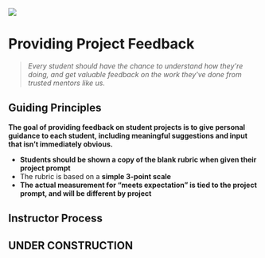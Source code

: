 ![](https://ga-dash.s3.amazonaws.com/production/assets/logo-9f88ae6c9c3871690e33280fcf557f33.png)

# Providing Project Feedback
> _Every student should have the chance to understand how they're doing, and get valuable feedback on the work they've done from trusted mentors like us._

## Guiding Principles

**The goal of providing feedback on student projects is to give personal guidance to each student, including meaningful suggestions and input that isn’t immediately obvious.**
- **Students should be shown a copy of the blank rubric when given their project prompt**
- The rubric is based on a **simple 3-point scale**
- **The actual measurement for “meets expectation” is tied to the project prompt, and will be different by project**

## Instructor Process

## UNDER CONSTRUCTION

<!-- #### 1. Fill Out a Project Evaluation

**Each instructor should provide feedback for a subset of their students**, so we can split up the workload between instructors. Work with your producer & city leads to figure out who's helping which students.

**For each student you are assigned, fill out a project evaluation**. Make a duplicate of this [template](https://docs.google.com/a/generalassemb.ly/document/d/1ezYm6cHlwJws7ASheKme-IjwfQSMn2S8xmWcZRSB1V8/edit?usp=sharing) and bring it to the conversation you have with the student.

> **Note:** Scores like 1.5 are okay, but there's no sense in getting crazy – a score like 1.78 is too detailed to know how to handle as a student.

**You may want to leave the “problem solving” row blank until you meet with the student,** so you can give the student the chance to defend their solution during your conversation.

#### 2. In-Person Code Review

**Each student should have 30 minutes to review their project evaluation and do a code review with an instructor sometime during the week after a project is completed.**

*Make sure you frame this time to the students* – this is not troubleshooting time, we’re just reviewing code and talking about actionable feedback for enhancing the project in the future.

- **Student** *(10 mins)*:  Have the student walk through and defend their code.

- **Student** *(10 mins)*:  Have the student answer the following questions.

  - What do you like most about your app?
  - What would you change if you started from scratch?
  - What would you like to add when you have more time?


Aside from the rubrics, send students an email to talk through the evaluation, and share a “glow and grow”:

  - Make it personal – what about the app was exciting or intriguing for you?
  - Share highlights and positive areas (“glow”) where the student went “above and beyond” the requirements
  - Share growth areas around time management, workflow, project approach (if any)
  - Share growth areas around technical skills and ways to remediate difficulties the student encountered
  - Help the student prioritize and identify which growth area is most important to focus on before the next project. **Set 1 or 2 specific goals for the next project.** If you’re reviewing later projects, you may want to ask them how they did against the goals they set previously!

**Be sure to report a summary of your evaluations back to your team and producer.** Everyone should be able to have a good idea of how the whole class is doing if we split it up and share our findings! -->
